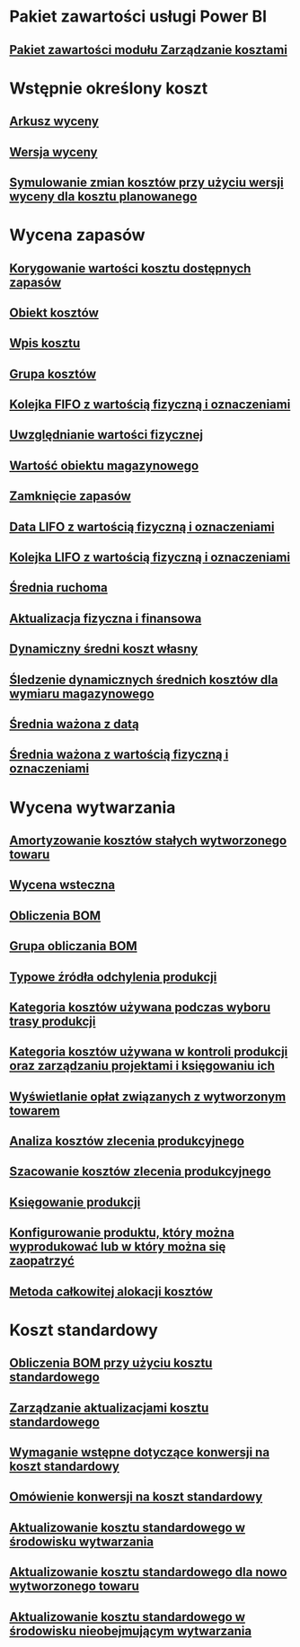 # Pakiet zawartości usługi Power BI
## [Pakiet zawartości modułu Zarządzanie kosztami](/dynamics365/unified-operations/dev-itpro/analytics/cost-management-content-pack?toc=/dynamics365/unified-operations/supply-chain/toc.json)
# Wstępnie określony koszt
## [Arkusz wyceny](costing-sheets.md)
## [Wersja wyceny](costing-versions.md)
## [Symulowanie zmian kosztów przy użyciu wersji wyceny dla kosztu planowanego](simulate-cost-changes-costing-version-planned-costs.md)
# Wycena zapasów
## [Korygowanie wartości kosztu dostępnych zapasów](adjust-hand-inventory-cost-values.md)
## [Obiekt kosztów](cost-object.md)
## [Wpis kosztu](cost-entries.md)
## [Grupa kosztów](cost-groups.md)
## [Kolejka FIFO z wartością fizyczną i oznaczeniami](fifo-physical-value-marking.md)
## [Uwzględnianie wartości fizycznej](include-physical-value.md)
## [Wartość obiektu magazynowego](physical-quantity.md)
## [Zamknięcie zapasów](inventory-close.md)
## [Data LIFO z wartością fizyczną i oznaczeniami](lifo-date-physical-value-marking.md)
## [Kolejka LIFO z wartością fizyczną i oznaczeniami](lifo-physical-value-marking.md)
## [Średnia ruchoma](moving-average.md)
## [Aktualizacja fizyczna i finansowa](physical-financial-updates.md)
## [Dynamiczny średni koszt własny](running-average-cost-price.md)
## [Śledzenie dynamicznych średnich kosztów dla wymiaru magazynowego](track-running-average-cost-per-inventory-dimension.md)
## [Średnia ważona z datą](weighted-average-date.md)
## [Średnia ważona z wartością fizyczną i oznaczeniami](weighted-average-physical-value-marking.md)
# Wycena wytwarzania
## [Amortyzowanie kosztów stałych wytworzonego towaru](amortize-constant-costs-manufactured-item.md)
## [Wycena wsteczna](backflush-costing.md)
## [Obliczenia BOM](bom-calculations.md)
## [Grupa obliczania BOM](bom-calculation-groups.md)
## [Typowe źródła odchylenia produkcji](common-sources-of-production-variances.md)
## [Kategoria kosztów używana podczas wyboru trasy produkcji](cost-categories-used-production-routings.md)
## [Kategoria kosztów używana w kontroli produkcji oraz zarządzaniu projektami i księgowaniu ich](cost-categories-used-production-control-project-management-accounting.md)
## [Wyświetlanie opłat związanych z wytworzonym towarem](charges-manufactured-item.md)
## [Analiza kosztów zlecenia produkcyjnego](production-order-cost-analysis.md)
## [Szacowanie kosztów zlecenia produkcyjnego](production-order-cost-estimation.md)
## [Księgowanie produkcji](production-posting.md)
## [Konfigurowanie produktu, który można wyprodukować lub w który można się zaopatrzyć](manufactured-items-treated-as-purchased-items.md)
## [Metoda całkowitej alokacji kosztów](methodology-total-cost-allocation.md)
# Koszt standardowy
## [Obliczenia BOM przy użyciu kosztu standardowego](information-used-bom-calculations-standard-costs.md)
## [Zarządzanie aktualizacjami kosztu standardowego](manage-standard-cost-updates.md)
## [Wymaganie wstępne dotyczące konwersji na koszt standardowy](prerequisites-standard-cost-conversion.md)
## [Omówienie konwersji na koszt standardowy](standard-cost-conversion-overview.md)
## [Aktualizowanie kosztu standardowego w środowisku wytwarzania](update-standard-costs-manufacturing-environment.md)
## [Aktualizowanie kosztu standardowego dla nowo wytworzonego towaru](update-standard-costs-new-manufactured-item.md)
## [Aktualizowanie kosztu standardowego w środowisku nieobejmującym wytwarzania](update-standard-costs-non-manufacturing-environment.md)



